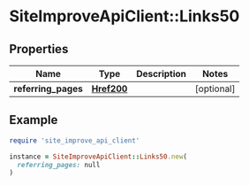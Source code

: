 # SiteImproveApiClient::Links50

## Properties

| Name | Type | Description | Notes |
| ---- | ---- | ----------- | ----- |
| **referring_pages** | [**Href200**](Href200.md) |  | [optional] |

## Example

```ruby
require 'site_improve_api_client'

instance = SiteImproveApiClient::Links50.new(
  referring_pages: null
)
```

